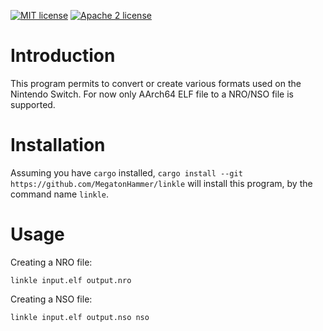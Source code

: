[![MIT license](https://img.shields.io/badge/license-MIT-blue.svg)](https://raw.githubusercontent.com/MegatonHammer/linkle/master/LICENSE-MIT)
[![Apache 2 license](https://img.shields.io/badge/license-Apache-blue.svg)](https://raw.githubusercontent.com/MegatonHammer/linkle/master/LICENSE-APACHE)
# Introduction

This program permits to convert or create various formats used on the Nintendo Switch.
For now only AArch64 ELF file to a NRO/NSO file is supported.

# Installation

Assuming you have `cargo` installed, `cargo install --git https://github.com/MegatonHammer/linkle`
will install this program, by the command name `linkle`.

# Usage

Creating a NRO file:

    linkle input.elf output.nro

Creating a NSO file:

    linkle input.elf output.nso nso

